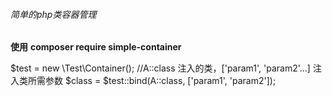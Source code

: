 ###### 简单的php类容器管理

**使用**
**composer require simple-container**

$test = new \Test\Container();
//A::class 注入的类，['param1', 'param2'...] 注入类所需参数
$class = $test::bind(A::class, ['param1', 'param2']);
